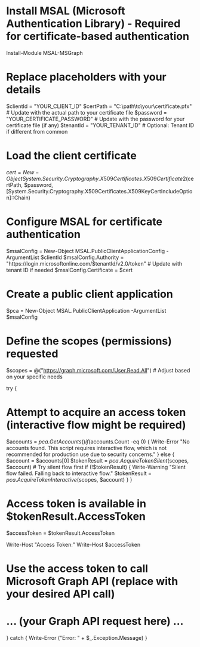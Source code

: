 # Install MSAL (Microsoft Authentication Library) - Required for certificate-based authentication
Install-Module MSAL-MSGraph

# Replace placeholders with your details
$clientId = "YOUR_CLIENT_ID"
$certPath = "C:\path\to\your\certificate.pfx"  # Update with the actual path to your certificate file
$password = "YOUR_CERTIFICATE_PASSWORD"  # Update with the password for your certificate file (if any)
$tenantId = "YOUR_TENANT_ID"  # Optional: Tenant ID if different from common

# Load the client certificate
$cert = New-Object System.Security.Cryptography.X509Certificates.X509Certificate2($certPath, $password, [System.Security.Cryptography.X509Certificates.X509KeyCertIncludeOption]::Chain)

# Configure MSAL for certificate authentication
$msalConfig = New-Object MSAL.PublicClientApplicationConfig -ArgumentList $clientId
$msalConfig.Authority = "https://login.microsoftonline.com/$tenantId/v2.0/token"  # Update with tenant ID if needed
$msalConfig.Certificate = $cert

# Create a public client application
$pca = New-Object MSAL.PublicClientApplication -ArgumentList $msalConfig

# Define the scopes (permissions) requested
$scopes = @("https://graph.microsoft.com/User.Read.All")  # Adjust based on your specific needs

try {
  # Attempt to acquire an access token (interactive flow might be required)
  $accounts = $pca.GetAccounts()
  if ($accounts.Count -eq 0) {
    Write-Error "No accounts found. This script requires interactive flow, which is not recommended for production use due to security concerns."
  } else {
    $account = $accounts[0]
    $tokenResult = $pca.AcquireTokenSilent($scopes, $account)  # Try silent flow first
    if (!$tokenResult) {
      Write-Warning "Silent flow failed. Falling back to interactive flow."
      $tokenResult = $pca.AcquireTokenInteractive($scopes, $account)
    }
  }

  # Access token is available in $tokenResult.AccessToken
  $accessToken = $tokenResult.AccessToken

  Write-Host "Access Token:"
  Write-Host $accessToken

  # Use the access token to call Microsoft Graph API (replace with your desired API call)
  # ... (your Graph API request here) ...
} catch {
  Write-Error ("Error: " + $_.Exception.Message)
}
